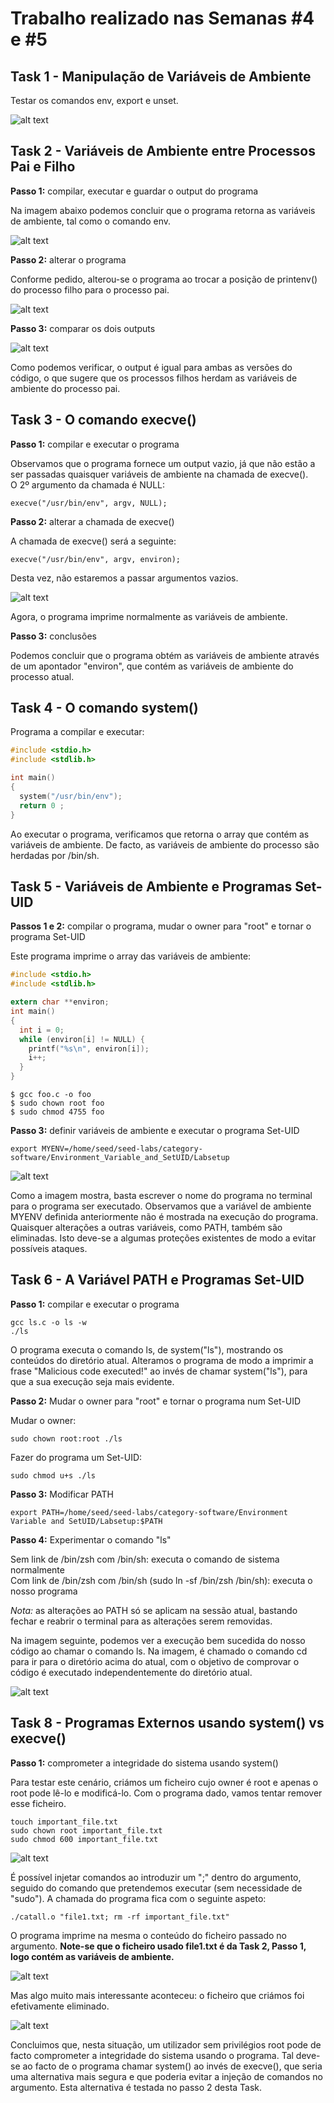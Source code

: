 # Trabalho realizado nas Semanas #4 e #5

## Task 1 - Manipulação de Variáveis de Ambiente
Testar os comandos env, export e unset.

![alt text](../img/logbook4-img1.png)

## Task 2 - Variáveis de Ambiente entre Processos Pai e Filho
**Passo 1:** compilar, executar e guardar o output do programa  

Na imagem abaixo podemos concluir que o programa retorna as variáveis de ambiente, tal como o comando env.

![alt text](../img/logbook4-img2.png)

**Passo 2:** alterar o programa  

Conforme pedido, alterou-se o programa ao trocar a posição de printenv() do processo filho para o processo pai.

![alt text](../img/logbook4-img3.png)

**Passo 3:** comparar os dois outputs

![alt text](../img/logbook4-img4.png)

Como podemos verificar, o output é igual para ambas as versões do código, o que sugere que os processos filhos herdam as variáveis de ambiente do processo pai.

## Task 3 - O comando execve()
**Passo 1:** compilar e executar o programa  

Observamos que o programa fornece um output vazio, já que não estão a ser passadas quaisquer variáveis de ambiente na chamada de execve().  
O 2º argumento da chamada é NULL:
```
execve("/usr/bin/env", argv, NULL);
```

**Passo 2:** alterar a chamada de execve()  

A chamada de execve() será a seguinte:
```
execve("/usr/bin/env", argv, environ);
```
Desta vez, não estaremos a passar argumentos vazios.

![alt text](../img/logbook4-img5.png)

Agora, o programa imprime normalmente as variáveis de ambiente.

**Passo 3:** conclusões  

Podemos concluir que o programa obtém as variáveis de ambiente através de um apontador "environ", que contém as variáveis de ambiente do processo atual.

## Task 4 - O comando system()
Programa a compilar e executar:
``` c
#include <stdio.h>
#include <stdlib.h>

int main()
{
  system("/usr/bin/env");
  return 0 ;
}
```

Ao executar o programa, verificamos que retorna o array que contém as variáveis de ambiente. De facto, as variáveis de ambiente do processo são herdadas por /bin/sh.

## Task 5 - Variáveis de Ambiente e Programas Set-UID
**Passos 1 e 2:** compilar o programa, mudar o owner para "root" e tornar o programa Set-UID  

Este programa imprime o array das variáveis de ambiente:
``` c
#include <stdio.h>
#include <stdlib.h>

extern char **environ;
int main()
{
  int i = 0;
  while (environ[i] != NULL) {
    printf("%s\n", environ[i]);
    i++;
  }
}
```

```
$ gcc foo.c -o foo
$ sudo chown root foo
$ sudo chmod 4755 foo
```

**Passo 3:** definir variáveis de ambiente e executar o programa Set-UID 

```
export MYENV=/home/seed/seed-labs/category-software/Environment_Variable_and_SetUID/Labsetup
```

![alt text](../img/logbook4-img6.png)

Como a imagem mostra, basta escrever o nome do programa no terminal para o programa ser executado. Observamos que a variável de ambiente MYENV definida anteriormente não é mostrada na execução do programa. Quaisquer alterações a outras variáveis, como PATH, também são eliminadas. Isto deve-se a algumas proteções existentes de modo a evitar possíveis ataques.


## Task 6 - A Variável PATH e Programas Set-UID
**Passo 1:** compilar e executar o programa  
```
gcc ls.c -o ls -w  
./ls
```

O programa executa o comando ls, de system("ls"), mostrando os conteúdos do diretório atual. Alteramos o programa de modo a imprimir a frase "Malicious code executed!" ao invés de chamar system("ls"), para que a sua execução seja mais evidente.

**Passo 2:** Mudar o owner para "root" e tornar o programa num Set-UID  

Mudar o owner: 
```
sudo chown root:root ./ls
```  
Fazer do programa um Set-UID: 
```
sudo chmod u+s ./ls
```

**Passo 3:** Modificar PATH  
```
export PATH=/home/seed/seed-labs/category-software/Environment Variable and SetUID/Labsetup:$PATH
```

**Passo 4:** Experimentar o comando "ls"  

Sem link de /bin/zsh com /bin/sh: executa o comando de sistema normalmente  
Com link de /bin/zsh com /bin/sh (sudo ln -sf /bin/zsh /bin/sh): executa o nosso programa

*Nota:* as alterações ao PATH só se aplicam na sessão atual, bastando fechar e reabrir o terminal para as alterações serem removidas.  

Na imagem seguinte, podemos ver a execução bem sucedida do nosso código ao chamar o comando ls. Na imagem, é chamado o comando cd para ir para o diretório acima do atual, com o objetivo de comprovar o código é executado independentemente do diretório atual.

![alt text](../img/logbook4-img7.png)


## Task 8 - Programas Externos usando system() vs execve()
**Passo 1:** comprometer a integridade do sistema usando system()  

Para testar este cenário, criámos um ficheiro cujo owner é root e apenas o root pode lê-lo e modificá-lo. Com o programa dado, vamos tentar remover esse ficheiro.

```
touch important_file.txt
sudo chown root important_file.txt
sudo chmod 600 important_file.txt
```

![alt text](../img/logbook4-img8.png)

É possível injetar comandos ao introduzir um ";" dentro do argumento, seguido do comando que pretendemos executar (sem necessidade de "sudo"). A chamada do programa fica com o seguinte aspeto:

```
./catall.o "file1.txt; rm -rf important_file.txt"
```

O programa imprime na mesma o conteúdo do ficheiro passado no argumento. **Note-se que o ficheiro usado file1.txt é da Task 2, Passo 1, logo contém as variáveis de ambiente.**

![alt text](../img/logbook4-img9.png)

Mas algo muito mais interessante aconteceu: o ficheiro que criámos foi efetivamente eliminado.

![alt text](../img/logbook4-img10.png)

Concluimos que, nesta situação, um utilizador sem privilégios root pode de facto comprometer a integridade do sistema usando o programa. Tal deve-se ao facto de o programa chamar system() ao invés de execve(), que seria uma alternativa mais segura e que poderia evitar a injeção de comandos no argumento. Esta alternativa é testada no passo 2 desta Task.